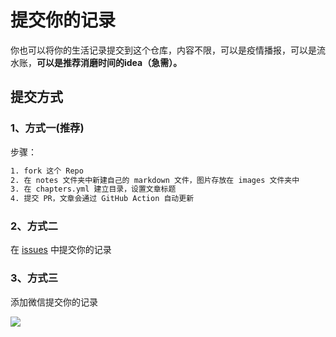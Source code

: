 
# 提交你的记录

你也可以将你的生活记录提交到这个仓库，内容不限，可以是疫情播报，可以是流水账，**可以是推荐消磨时间的idea（急需）。**

## 提交方式

### 1、方式一(推荐)

步骤：

```bash
1. fork 这个 Repo
2. 在 notes 文件夹中新建自己的 markdown 文件，图片存放在 images 文件夹中
3. 在 chapters.yml 建立目录，设置文章标题
4. 提交 PR，文章会通过 GitHub Action 自动更新
```

### 2、方式二

在 [issues](https://github.com/Mayandev/nCoV-notes/issues/new) 中提交你的记录

### 3、方式三

添加微信提交你的记录

![](https://mayandev.oss-cn-hangzhou.aliyuncs.com/blog/wechat.JPG)
